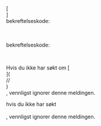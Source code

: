 [<br host>]<br action>bekreftelseskode:<br code>

<br url><br action>bekreftelseskode:

<br code>

Hvis du ikke har søkt om [<br host>](<br protocol>//<br host>)<br action>, vennligst ignorer denne meldingen.

hvis du ikke har søkt<br url><br action>, vennligst ignorer denne meldingen.
